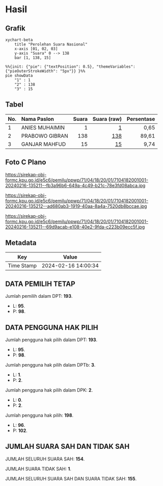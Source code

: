 # Hasil

## Grafik

```mermaid
xychart-beta
    title "Perolehan Suara Nasional"
    x-axis [01, 02, 03]
    y-axis "Suara" 0 --> 138
    bar [1, 138, 15]
```

```mermaid
%%{init: {"pie": {"textPosition": 0.5}, "themeVariables": {"pieOuterStrokeWidth": "5px"}} }%%
pie showData
    "1" : 1
    "2" : 138
    "3" : 15
```

## Tabel

| No. | Nama Paslon    | Suara | Suara (raw) | Persentase |
|:--- |:-------------- | -----:| -----------:| ----------:|
| 1   | ANIES MUHAIMIN | 1     | [1][p-1]    | 0,65       |
| 2   | PRABOWO GIBRAN | 138   | [138][p-2]  | 89,61      |
| 3   | GANJAR MAHFUD  | 15    | [15][p-3]   | 9,74       |


[p-1]: https://github.com/gigit-pemilu/pemilu-2024/blob/main/pilpres/hitung-suara/sub/71-sulawesi-utara/sub/04-kepulauan-talaud/sub/18-beo-selatan/sub/2001-pampalu/sub/001-tps/sub/paslon-1.txt
[p-2]: https://github.com/gigit-pemilu/pemilu-2024/blob/main/pilpres/hitung-suara/sub/71-sulawesi-utara/sub/04-kepulauan-talaud/sub/18-beo-selatan/sub/2001-pampalu/sub/001-tps/sub/paslon-2.txt
[p-3]: https://github.com/gigit-pemilu/pemilu-2024/blob/main/pilpres/hitung-suara/sub/71-sulawesi-utara/sub/04-kepulauan-talaud/sub/18-beo-selatan/sub/2001-pampalu/sub/001-tps/sub/paslon-3.txt

## Foto C Plano

https://sirekap-obj-formc.kpu.go.id/e5c6/pemilu/ppwp/71/04/18/20/01/7104182001001-20240216-135211--fb3a96b6-649a-4c49-b21c-78e3fd08abca.jpg

https://sirekap-obj-formc.kpu.go.id/e5c6/pemilu/ppwp/71/04/18/20/01/7104182001001-20240216-135212--ad680ab3-1919-40aa-8a4a-7520db8bccae.jpg

https://sirekap-obj-formc.kpu.go.id/e5c6/pemilu/ppwp/71/04/18/20/01/7104182001001-20240216-135211--69d9acab-e108-40e2-9fda-c223b09ecc5f.jpg


## Metadata

| Key        | Value               |
| ---------- | ------------------- |
| Time Stamp | 2024-02-16 14:00:34 |


## DATA PEMILIH TETAP

Jumlah pemilih dalam DPT: **193**.
 * L: **95**.
 * P: **98**.

## DATA PENGGUNA HAK PILIH

Jumlah pengguna hak pilih dalam DPT: **193**.
 * L: **95**.
 * P: **98**.

Jumlah pengguna hak pilih dalam DPTb: **3**.
 * L: **1**.
 * P: **2**.

Jumlah pengguna hak pilih dalam DPK: **2**.
 * L: **0**.
 * P: **2**.

Jumlah pengguna hak pilih: **198**.
 * L: **96**.
 * P: **102**.

## JUMLAH SUARA SAH DAN TIDAK SAH

JUMLAH SELURUH SUARA SAH: **154**.

JUMLAH SUARA TIDAK SAH: **1**.

JUMLAH SELURUH SUARA SAH DAN SUARA TIDAK SAH: **155**.


